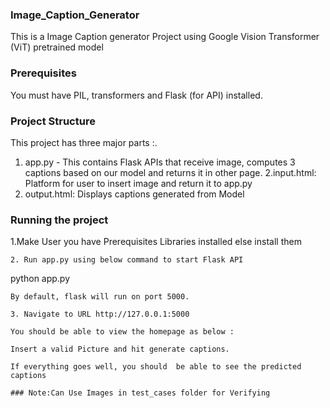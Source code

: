 ### Image_Caption_Generator
This is a Image Caption generator Project using Google Vision Transformer (ViT) pretrained model

### Prerequisites
You must have PIL, transformers and Flask (for API) installed.

### Project Structure
This project has three major parts :.
1. app.py - This contains Flask APIs that receive image, computes 3 captions based on our model and returns it in other page.
2.input.html: Platform for user to insert image and  return it to app.py
4. output.html: Displays captions generated from Model

### Running the project
1.Make User you have Prerequisites Libraries installed else install them
```
2. Run app.py using below command to start Flask API
```
python app.py
```
By default, flask will run on port 5000.

3. Navigate to URL http://127.0.0.1:5000

You should be able to view the homepage as below :

Insert a valid Picture and hit generate captions.

If everything goes well, you should  be able to see the predicted captions

### Note:Can Use Images in test_cases folder for Verifying 
